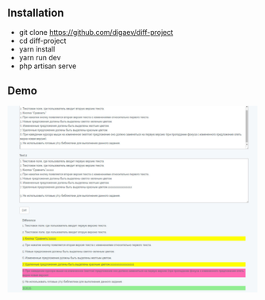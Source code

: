 ## Installation

* git clone https://github.com/digaev/diff-project
* cd diff-project
* yarn install
* yarn run dev
* php artisan serve

## Demo

![demo](/public/diff.jpg)
